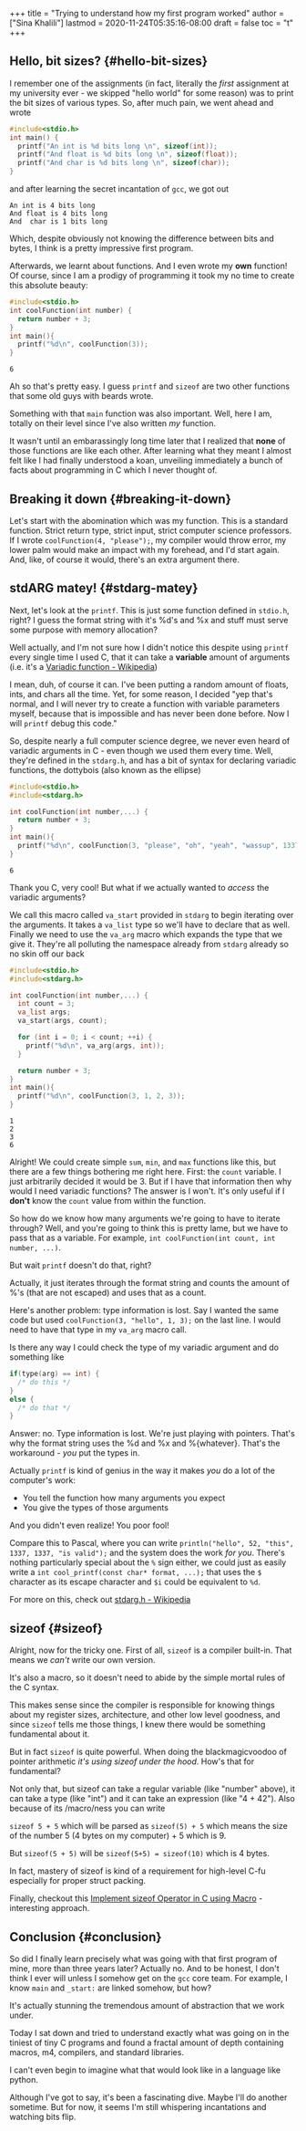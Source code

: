 +++
title = "Trying to understand how my first program worked"
author = ["Sina Khalili"]
lastmod = 2020-11-24T05:35:16-08:00
draft = false
toc = "t"
+++

## Hello, bit sizes? {#hello-bit-sizes}

I remember one of the assignments (in fact,
literally the _first_ assignment at my university ever - we skipped
"hello world" for some reason)
was to print the bit sizes of various types. So, after much pain, we went ahead and
wrote

```C
#include<stdio.h>
int main() {
  printf("An int is %d bits long \n", sizeof(int));
  printf("And float is %d bits long \n", sizeof(float));
  printf("And char is %d bits long \n", sizeof(char));
}
```

and after learning the secret incantation of `gcc`, we got out

```nil
An int is 4 bits long
And float is 4 bits long
And  char is 1 bits long
```

Which, despite obviously not knowing the difference between bits and bytes,
I think is a pretty impressive first program.

Afterwards, we learnt about functions. And I even wrote my
**own** function! Of course, since I am a prodigy of programming
it took my no time to create this absolute beauty:

```C
#include<stdio.h>
int coolFunction(int number) {
  return number + 3;
}
int main(){
  printf("%d\n", coolFunction(3));
}
```

```text
6
```

Ah so that's pretty easy. I guess `printf` and `sizeof` are two
other functions that some old guys with beards wrote.

Something with that `main`
function was also important. Well, here I am, totally
on their level since I've also written _my_ function.

It wasn't until an embarassingly long time later that I realized that **none** of those
functions are like each other. After learning what they meant I almost felt like
I had finally understood a koan, unveiling immediately a bunch of facts about
programming in C which I never thought of.


## Breaking it down {#breaking-it-down}

Let's start with the abomination which was my function.
This is a standard function. Strict return type, strict input, strict computer science professors.
If I wrote `coolFunction(4, "please");`, my compiler would throw error,
my lower palm would make an impact with my forehead, and I'd start again.
And, like, of course it would, there's an extra argument there.


## stdARG matey! {#stdarg-matey}

Next, let's look at the `printf`. This is just some function defined in
`stdio.h`, right? I guess the format string with it's %d's and %x and stuff must
serve some purpose with memory allocation?

Well actually, and I'm not sure how I didn't notice this
despite using `printf` every single time I used C, that it can take a **variable** amount
of arguments (i.e. it's a [Variadic function - Wikipedia](https://en.wikipedia.org/wiki/Variadic%5Ffunction))

I mean, duh, of course it can. I've been putting a random amount of floats, ints,
and chars all the time. Yet, for some reason, I decided "yep that's normal, and I
will never try to create a function with variable parameters myself, because that
is impossible and has never been done before. Now I will `printf` debug this code."

So, despite nearly a full computer science degree, we never even heard of variadic arguments
in C - even though we used them every time. Well, they're defined in the `stdarg.h`, and
has a bit of syntax for declaring variadic functions, the dottybois (also known as the ellipse)

```C
#include<stdio.h>
#include<stdarg.h>

int coolFunction(int number,...) {
  return number + 3;
}
int main(){
  printf("%d\n", coolFunction(3, "please", "oh", "yeah", "wassup", 1337));
}
```

```text
6
```

Thank you C, very cool! But what if we actually wanted to _access_ the variadic arguments?

We call this macro called `va_start` provided in `stdarg` to begin iterating over the
arguments. It takes a `va_list` type so we'll have to declare that as well. Finally we need
to use the `va_arg` macro which expands the type that we give it. They're all
polluting the namespace already from `stdarg` already so no skin off our back

```C
#include<stdio.h>
#include<stdarg.h>

int coolFunction(int number,...) {
  int count = 3;
  va_list args;
  va_start(args, count);

  for (int i = 0; i < count; ++i) {
    printf("%d\n", va_arg(args, int));
  }

  return number + 3;
}
int main(){
  printf("%d\n", coolFunction(3, 1, 2, 3));
}
```

```text
1
2
3
6
```

Alright! We could create simple `sum`, `min`, and `max` functions like this, but there
are a few things bothering me right here. First: the `count` variable. I just arbitrarily
decided it would be 3. But if I have that information then why would I need variadic functions?
The answer is I won't. It's only useful if I **don't** know the `count` value from within the function.

So how do we know how many arguments we're going to have to iterate through?
Well, and you're going to think this is pretty lame, but we have to pass that as a variable.
For example, `int coolFunction(int count, int number, ...)`.

But wait `printf` doesn't do that, right?

Actually, it just iterates through the format string and counts the amount of %'s (that are not escaped)
and uses that as a count.

Here's another problem: type information is lost. Say I wanted the same code but used `coolFunction(3, "hello", 1, 3);`
on the last line. I would need to have that type in my `va_arg` macro call.

Is there any way I could check the type of my variadic argument and do something like

```C
if(type(arg) == int) {
  /* do this */
}
else {
  /* do that */
}
```

Answer: no. Type information is lost. We're just playing with pointers. That's why the format string
uses the %d and %x and %{whatever}. That's the workaround - _you_ put the types in.

Actually `printf` is kind of genius in the way it makes _you_ do a lot of the computer's work:

-   You tell the function how many arguments you expect
-   You give the types of those arguments

And you didn't even realize! You poor fool!

Compare this to Pascal, where you can write `println("hello", 52, "this", 1337, 1337, "is valid");`
and the system does the work _for you_. There's nothing particularly special about the `%` sign either,
we could just as easily write a `int cool_printf(const char* format, ...);` that uses the `$` character
as its escape character and `$i` could be equivalent to `%d`.

For more on this, check out [stdarg.h - Wikipedia](https://en.wikipedia.org/wiki/Stdarg.h)


## sizeof {#sizeof}

Alright, now for the tricky one. First of all, `sizeof` is a
compiler built-in. That means we _can't_ write our own version.

It's also a macro, so it doesn't need to abide by the simple
mortal rules of the C syntax.

This makes sense since the compiler is responsible for knowing things about
my register sizes, architecture, and other low level goodness, and
since `sizeof` tells me those things, I knew there would be something fundamental
about it.

But in fact `sizeof` is quite powerful. When doing the blackmagicvoodoo of pointer
arithmetic _it's using sizeof under the hood_. How's that for fundamental?

Not only that, but sizeof can take a regular variable (like "number" above), it can
take a type (like "int") and it can take an expression (like "4 + 42"). Also because
of its /macro/ness you can write

`sizeof 5 + 5` which will be parsed as `sizeof(5) + 5` which means the size of the number
5 (4 bytes on my computer) + 5 which is 9.

But `sizeof(5 + 5)` will be `sizeof(5+5) = sizeof(10)` which is 4 bytes.

In fact, mastery of sizeof is kind of a requirement for high-level C-fu especially for proper
struct packing.

Finally, checkout this [Implement sizeof Operator in C using Macro](https://cs-fundamentals.com/tech-interview/c/implement-sizeof-operator-in-c) - interesting approach.


## Conclusion {#conclusion}

So did I finally learn precisely what was going with that first program of mine, more than
three years later? Actually no. And to be honest, I don't think I ever will unless I somehow
get on the `gcc` core team. For example, I know `main` and `_start:` are linked somehow, but
how?

It's actually stunning the tremendous amount of abstraction that we work under.

Today I sat down and tried to understand
exactly what was going on in the tiniest of tiny C programs and found a fractal amount of
depth containing macros, m4, compilers, and standard libraries.

I can't even begin to imagine what that would look like in a language like python.

Although I've got to say, it's been a fascinating dive. Maybe I'll do another sometime.
But for now, it seems I'm still whispering incantations and watching bits flip.
